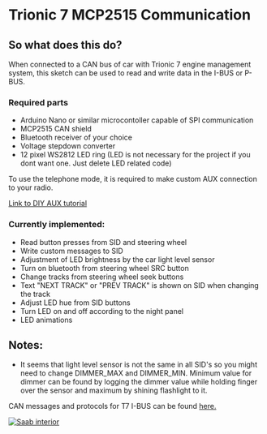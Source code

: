 # Trionic 7 MCP2515 Communication

## So what does this do?

When connected to a CAN bus of car with Trionic 7 engine management system, this sketch can be used to read and write data
in the I-BUS or P-BUS.

### Required parts

- Arduino Nano or similar microcontoller capable of SPI communication
- MCP2515 CAN shield
- Bluetooth receiver of your choice
- Voltage stepdown converter
- 12 pixel WS2812 LED ring (LED is not necessary for the project if you dont want one. Just delete LED related code)

To use the telephone mode, it is required to make custom AUX connection to your radio.

[Link to DIY AUX tutorial](http://saabworld.net/showthread.php?t=28000)

### Currently implemented:

- Read button presses from SID and steering wheel
- Write custom messages to SID
- Adjustment of LED brightness by the car light level sensor
- Turn on bluetooth from steering wheel SRC button
- Change tracks from steering wheel seek buttons
- Text "NEXT TRACK" or "PREV TRACK" is shown on SID when changing the track
- Adjust LED hue from SID buttons
- Turn LED on and off according to the night panel
- LED animations

## Notes:

- It seems that light level sensor is not the same in all SID's so you might need to change DIMMER_MAX and DIMMER_MIN.
  Minimum value for dimmer can be found by logging the dimmer value while holding finger over the sensor and maximum by shining flashlight to it.

CAN messages and protocols for T7 I-BUS can be found [here.](http://pikkupossu.1g.fi/tomi/projects/i-bus/i-bus.html)

[![Saab interior](http://img.youtube.com/vi/v_cQQGTZ-Sc/0.jpg)](http://www.youtube.com/watch?v=v_cQQGTZ-Sc "Saab bluetooth")
